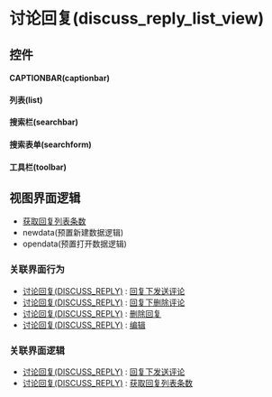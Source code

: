 # 讨论回复(discuss_reply_list_view)  <!-- {docsify-ignore-all} -->



## 控件
#### CAPTIONBAR(captionbar)
#### 列表(list)
#### 搜索栏(searchbar)
#### 搜索表单(searchform)
#### 工具栏(toolbar)

## 视图界面逻辑
  * [获取回复列表条数](module/Team/discuss_reply/uilogic/get_reply_num)
  * newdata(预置新建数据逻辑)
  * opendata(预置打开数据逻辑)


### 关联界面行为
  * [讨论回复(DISCUSS_REPLY)](module/Team/discuss_reply) : [回复下发送评论](module/Team/discuss_reply#界面行为)
  * [讨论回复(DISCUSS_REPLY)](module/Team/discuss_reply) : [回复下删除评论](module/Team/discuss_reply#界面行为)
  * [讨论回复(DISCUSS_REPLY)](module/Team/discuss_reply) : [删除回复](module/Team/discuss_reply#界面行为)
  * [讨论回复(DISCUSS_REPLY)](module/Team/discuss_reply) : [编辑](module/Team/discuss_reply#界面行为)

### 关联界面逻辑
  * [讨论回复(DISCUSS_REPLY)](module/Team/discuss_reply) : [回复下发送评论](module/Team/discuss_reply/uilogic/reply_send_comment)
  * [讨论回复(DISCUSS_REPLY)](module/Team/discuss_reply) : [获取回复列表条数](module/Team/discuss_reply/uilogic/get_reply_num)

<script>
 const { createApp } = Vue
  createApp({
    data() {
      return {

      }
    }
  }).use(ElementPlus).mount('#app')
</script>